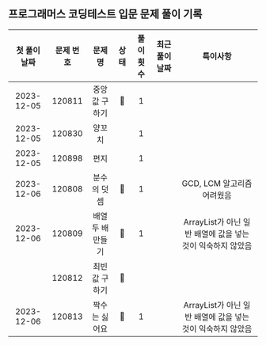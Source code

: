 ## 프로그래머스 코딩테스트 입문 문제 풀이 기록

| **첫 풀이 날짜** | **문제 번호** |  **문제명**   | **상태** | **풀이 횟수** | **최근 풀이 날짜** |                **특이사항**                |
|:-----------:|:---------:|:----------:|:------:|:---------:|:------------:|:--------------------------------------:|
| 2023-12-05  |  120811   |  중앙값 구하기   |   🤔   |     1     |              |                                        |
| 2023-12-05  |  120830   |    양꼬치     |        |     1     |              |                                        |
| 2023-12-05  |  120898   |     편지     |        |     1     |              |                                        |
| 2023-12-06  |  120808   |   분수의 덧셈   |   🤔   |     1     |              |           GCD, LCM 알고리즘 어려웠음           |
| 2023-12-06  |  120809   | 배열 두 배 만들기 |   🤔   |     1     |              | ArrayList가 아닌 일반 배열에 값을 넣는 것이 익숙하지 않았음 |
|             |  120812   |  최빈값 구하기   |   🤔   |           |              |                                        |
| 2023-12-06  |  120813   |  짝수는 싫어요   |   🤔   |     1     |              | ArrayList가 아닌 일반 배열에 값을 넣는 것이 익숙하지 않았음 |
